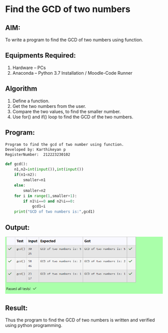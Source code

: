 # Find the GCD of two numbers

## AIM:
To write a program to find the GCD of two numbers using function.

## Equipments Required:
1. Hardware – PCs
2. Anaconda – Python 3.7 Installation / Moodle-Code Runner

## Algorithm
1. Define a function.
2. Get the two numbers from the user.
3. Compare the two values, to find the smaller number.
4. Use for() and if() loop to find the GCD of the two numbers.

## Program:
```
Program to find the gcd of two number using function.
Developed by: Karthikeyan p
RegisterNumber:  212223230102
```
```Python
def gcd():
    n1,n2=int(input()),int(input())
    if(n1<n2):
        smaller=n1
    else:
        smaller=n2
    for i in range(1,smaller+1):
        if n1%i==0 and n2%i==0:
            gcd1=i
    print("GCD of two numbers is:",gcd1)
```

## Output:
![output1](output1.png)



## Result:
Thus the program to find the GCD of two numbers is written and verified using python programming.
